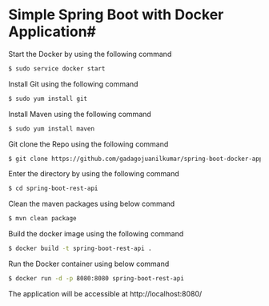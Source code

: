   
# Simple Spring Boot with Docker Application#

Start the Docker by using the following command

```bash
$ sudo service docker start
```

Install Git using the following command

```bash
$ sudo yum install git
```
Install Maven using the following command

```bash
$ sudo yum install maven
```

Git clone the Repo using the following command

```bash
$ git clone https://github.com/gadagojuanilkumar/spring-boot-docker-app.git
```

Enter the directory by using the following command

```bash
$ cd spring-boot-rest-api
```

Clean the maven packages using below command

```bash
$ mvn clean package
```

Build the docker image using the following command

```bash
$ docker build -t spring-boot-rest-api .
```

Run the Docker container using below command

```bash
$ docker run -d -p 8080:8080 spring-boot-rest-api
```

The application will be accessible at http://localhost:8080/

